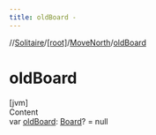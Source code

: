 ```yaml
---
title: oldBoard -
---
```

//[Solitaire](../../index.md)/[[root]](../index.md)/[MoveNorth](index.md)/[oldBoard](old-board.md)



# oldBoard  
[jvm]  
Content  
var [oldBoard](old-board.md): [Board](../-board/index.md)? = null  



